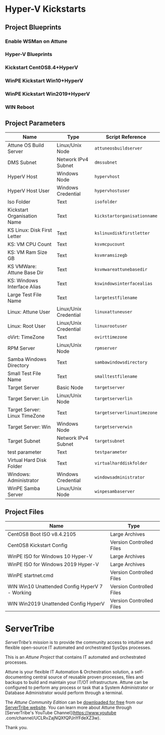 
# Hyper-V Kickstarts




## Project Blueprints


### Enable WSMan on Attune


### Hyper-V Blueprints


### Kickstart CentOS8.4+HyperV


### WinPE Kickstart Win10+HyperV


### WinPE Kickstart Win2019+HyperV


### WIN Reboot





## Project Parameters


| Name | Type | Script Reference |
| ---- | ---- | ---------------- |
| Attune OS Build Server | Linux/Unix Node | `attuneosbuildserver` |
| DMS Subnet | Network IPv4 Subnet | `dmssubnet` |
| HyperV Host | Windows Node | `hypervhost` |
| HyperV Host User | Windows Credential | `hypervhostuser` |
| Iso Folder | Text | `isofolder` |
| Kickstart Organisation Name | Text | `kickstartorganisationname` |
| KS Linux: Disk First Letter | Text | `kslinuxdiskfirstletter` |
| KS: VM CPU Count | Text | `ksvmcpucount` |
| KS: VM Ram Size GB | Text | `ksvmramsizegb` |
| KS VMWare: Attune Base Dir | Text | `ksvmwareattunebasedir` |
| KS: Windows Interface Alias | Text | `kswindowsinterfacealias` |
| Large Test File Name | Text | `largetestfilename` |
| Linux: Attune User | Linux/Unix Credential | `linuxattuneuser` |
| Linux: Root User | Linux/Unix Credential | `linuxrootuser` |
| oVirt: TimeZone | Text | `ovirttimezone` |
| RPM Server | Linux/Unix Node | `rpmserver` |
| Samba Windows Directory | Text | `sambawindowsdirectory` |
| Small Test File Name | Text | `smalltestfilename` |
| Target Server | Basic Node | `targetserver` |
| Target Server: Lin | Linux/Unix Node | `targetserverlin` |
| Target Server: Linux TimeZone | Text | `targetserverlinuxtimezone` |
| Target Server: Win | Windows Node | `targetserverwin` |
| Target Subnet | Network IPv4 Subnet | `targetsubnet` |
| test parameter | Text | `testparameter` |
| Virtual Hard Disk Folder | Text | `virtualharddiskfolder` |
| Windows: Administrator | Windows Credential | `windowsadministrator` |
| WinPE Samba Server | Linux/Unix Node | `winpesambaserver` |




## Project Files


| Name | Type |
| ---- | ---- |
| CentOS8 Boot ISO v8.4.2105 | Large Archives |
| CentOS8 Kickstart Config | Version Controlled Files |
| WinPE ISO for Windows 10 Hyper-V | Large Archives |
| WinPE ISO for Windows 2019 Hyper-V | Large Archives |
| WinPE startnet.cmd | Version Controlled Files |
| WIN Win10 Unattended Config HyperV 7 - Working | Version Controlled Files |
| WIN Win2019 Unattended Config HyperV | Version Controlled Files |




# ServerTribe

*ServerTribe’s mission* is to provide the community access to intuitive and
flexible open-source IT automated and orchestrated SysOps processes.

This is an *Attune Project* that contains IT automated and orchestrated
processes.

Attune is your flexible IT Automation & Orchestration solution, a
self-documenting central source of reusable proven processes, files and
backups to build and maintain your IT/OT infrastructure. Attune can be
configured to perform any process or task that a System Administrator or
Database Administrator would perform through a terminal.

The *Attune Community Edition* can be
[downloaded for free](https://www.servertribe.com/comunity-edition/)
from our [ServerTribe website](https://www.servertribe.com/). You can learn
more about Attune through [ServerTribe's YouTube Channel](https://www.youtube
.com/channel/UCLRvZajNQXfQPJnYFdeXZ3w).


Thank you.
